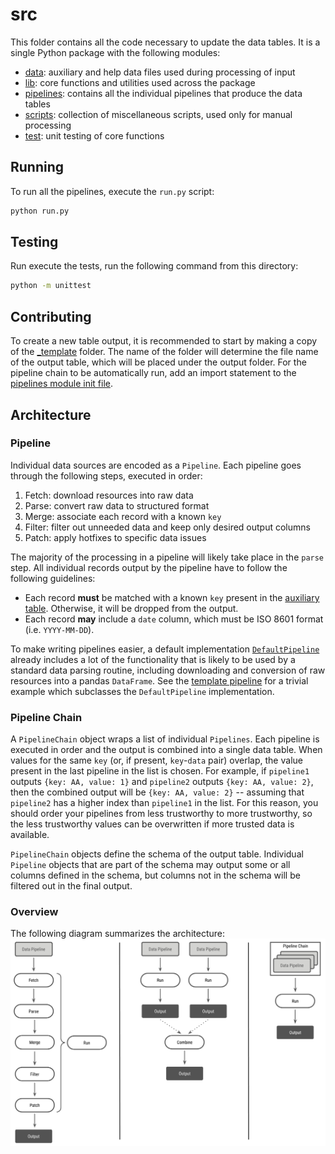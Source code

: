 # src
This folder contains all the code necessary to update the data tables. It is a single Python package
with the following modules:
* [data](data): auxiliary and help data files used during processing of input
* [lib](lib): core functions and utilities used across the package
* [pipelines](pipelines): contains all the individual pipelines that produce the data tables
* [scripts](scripts): collection of miscellaneous scripts, used only for manual processing
* [test](test): unit testing of core functions

## Running
To run all the pipelines, execute the `run.py` script:
```sh
python run.py
```

## Testing
Run execute the tests, run the following command from this directory:
```sh
python -m unittest
```

## Contributing
To create a new table output, it is recommended to start by making a copy of the
[_template](pipelines/_template) folder. The name of the folder will determine the file name of the
output table, which will be placed under the output folder. For the pipeline chain to be
automatically run, add an import statement to the
[pipelines module init file](pipelines/__init__.py).

## Architecture
### Pipeline
Individual data sources are encoded as a `Pipeline`. Each pipeline goes through the following steps,
executed in order:
1. Fetch: download resources into raw data
1. Parse: convert raw data to structured format
1. Merge: associate each record with a known `key`
1. Filter: filter out unneeded data and keep only desired output columns
1. Patch: apply hotfixes to specific data issues

The majority of the processing in a pipeline will likely take place in the `parse` step. All
individual records output by the pipeline have to follow the following guidelines:
* Each record **must** be matched with a known `key` present in the
  [auxiliary table](data/auxiliary.csv). Otherwise, it will be dropped from the output.
* Each record **may** include a `date` column, which must be ISO 8601 format (i.e. `YYYY-MM-DD`).

To make writing pipelines easier, a default implementation [`DefaultPipeline`](lib/pipeline.py)
already includes a lot of the functionality that is likely to be used by a standard data parsing
routine, including downloading and conversion of raw resources into a pandas `DataFrame`. See the
[template pipeline](pipelines/_template/srcname_pipeline.py) for a trivial example which subclasses
the `DefaultPipeline` implementation.

### Pipeline Chain
A `PipelineChain` object wraps a list of individual `Pipelines`. Each pipeline is executed in order
and the output is combined into a single data table. When values for the same `key` (or, if present,
`key`-`data` pair) overlap, the value present in the last pipeline in the list is chosen. For
example, if `pipeline1` outputs `{key: AA, value: 1}` and `pipeline2` outputs `{key: AA, value: 2}`,
then the combined output will be `{key: AA, value: 2}` -- assuming that `pipeline2` has a higher
index than `pipeline1` in the list. For this reason, you should order your pipelines from less
trustworthy to more trustworthy, so the less trustworthy values can be overwritten if more trusted
data is available.

`PipelineChain` objects define the schema of the output table. Individual `Pipeline` objects that
are part of the schema may output some or all columns defined in the schema, but columns not in the
schema will be filtered out in the final output.



### Overview
The following diagram summarizes the architecture:
![](data/architecture.png)